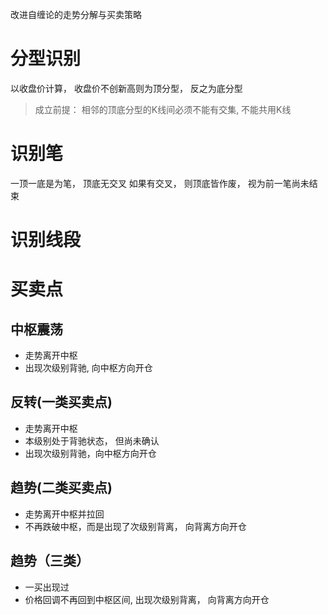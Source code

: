 改进自缠论的走势分解与买卖策略

# 分型识别
以收盘价计算， 收盘价不创新高则为顶分型， 反之为底分型
> 成立前提： 相邻的顶底分型的K线间必须不能有交集, 不能共用K线

# 识别笔
一顶一底是为笔， 顶底无交叉
如果有交叉， 则顶底皆作废， 视为前一笔尚未结束
# 识别线段



# 买卖点
## 中枢震荡
* 走势离开中枢
* 出现次级别背驰, 向中枢方向开仓

## 反转(一类买卖点)
* 走势离开中枢
* 本级别处于背驰状态， 但尚未确认
* 出现次级别背驰，向中枢方向开仓

## 趋势(二类买卖点)
* 走势离开中枢并拉回
* 不再跌破中枢，而是出现了次级别背离， 向背离方向开仓
## 趋势（三类）
* 一买出现过
* 价格回调不再回到中枢区间, 出现次级别背离， 向背离方向开仓


